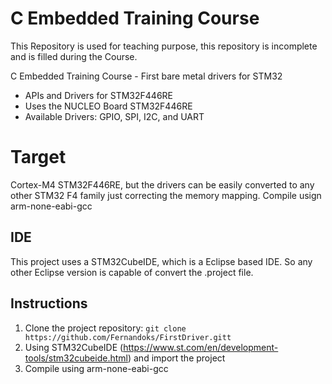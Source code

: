 # C Embedded Training Course

This Repository is used for teaching purpose, this repository is incomplete and is filled during the Course. 

C Embedded Training Course - First bare metal drivers for STM32

  - APIs and Drivers for STM32F446RE
  - Uses the NUCLEO Board STM32F446RE
  - Available Drivers: GPIO, SPI, I2C, and UART
  
  
# Target
Cortex-M4 STM32F446RE, but the drivers can be easily converted to any other STM32 F4 family just correcting the memory mapping.
Compile usign arm-none-eabi-gcc 


## IDE
This project uses a STM32CubeIDE, which is a Eclipse based IDE. So any other Eclipse version is capable of convert the .project file. 

## Instructions

1. Clone the project repository: `git clone https://github.com/Fernandoks/FirstDriver.gitt`
2. Using STM32CubeIDE (https://www.st.com/en/development-tools/stm32cubeide.html) and import the project
3. Compile using arm-none-eabi-gcc 
